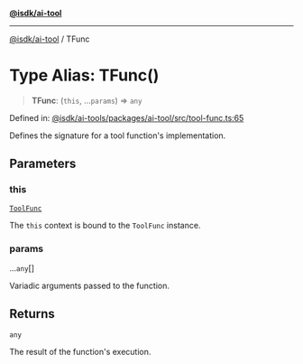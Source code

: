 [**@isdk/ai-tool**](../README.md)

***

[@isdk/ai-tool](../globals.md) / TFunc

# Type Alias: TFunc()

> **TFunc**: (`this`, ...`params`) => `any`

Defined in: [@isdk/ai-tools/packages/ai-tool/src/tool-func.ts:65](https://github.com/isdk/ai-tool.js/blob/209a87173b5eabb2f81db6ea9a6784f34c24e271/src/tool-func.ts#L65)

Defines the signature for a tool function's implementation.

## Parameters

### this

[`ToolFunc`](../classes/ToolFunc.md)

The `this` context is bound to the `ToolFunc` instance.

### params

...`any`[]

Variadic arguments passed to the function.

## Returns

`any`

The result of the function's execution.
